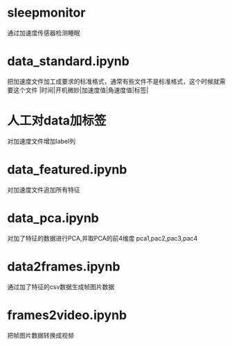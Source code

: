 # sleepmonitor
通过加速度传感器检测睡眠


# data_standard.ipynb
把加速度文件加工成要求的标准格式，通常有些文件不是标准格式，这个时候就需要这个文件
|时间|开机微妙|加速度值|角速度值|标签|

# 人工对data加标签
对加速度文件增加label列

# data_featured.ipynb
对加速度文件追加所有特征

# data_pca.ipynb
对加了特征的数据进行PCA,并取PCA的前4维度 pca1,pac2,pac3,pac4

# data2frames.ipynb
通过加了特征的csv数据生成帧图片数据

# frames2video.ipynb
把帧图片数据转换成视频




